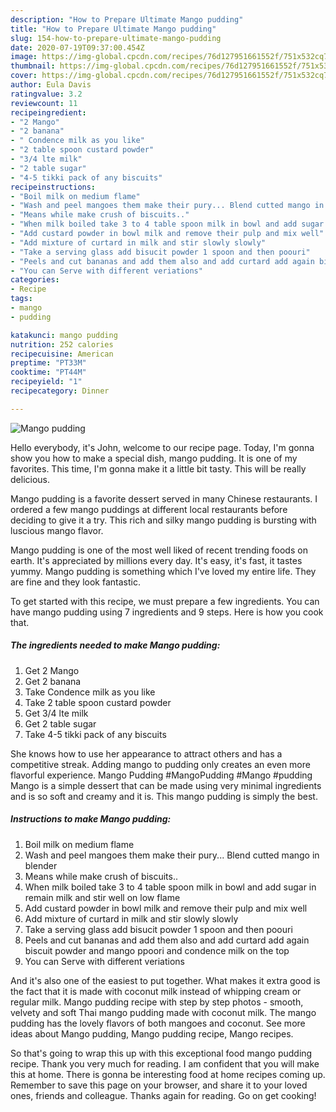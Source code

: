 ```yaml
---
description: "How to Prepare Ultimate Mango pudding"
title: "How to Prepare Ultimate Mango pudding"
slug: 154-how-to-prepare-ultimate-mango-pudding
date: 2020-07-19T09:37:00.454Z
image: https://img-global.cpcdn.com/recipes/76d127951661552f/751x532cq70/mango-pudding-recipe-main-photo.jpg
thumbnail: https://img-global.cpcdn.com/recipes/76d127951661552f/751x532cq70/mango-pudding-recipe-main-photo.jpg
cover: https://img-global.cpcdn.com/recipes/76d127951661552f/751x532cq70/mango-pudding-recipe-main-photo.jpg
author: Eula Davis
ratingvalue: 3.2
reviewcount: 11
recipeingredient:
- "2 Mango"
- "2 banana"
- " Condence milk as you like"
- "2 table spoon custard powder"
- "3/4 lte milk"
- "2 table sugar"
- "4-5 tikki pack of any biscuits"
recipeinstructions:
- "Boil milk on medium flame"
- "Wash and peel mangoes them make their pury... Blend cutted mango in blender"
- "Means while make crush of biscuits.."
- "When milk boiled take 3 to 4 table spoon milk in bowl and add sugar in remain milk and stir well on low flame"
- "Add custard powder in bowl milk and remove their pulp and mix well"
- "Add mixture of curtard in milk and stir slowly slowly"
- "Take a serving glass add bisucit powder 1 spoon and then poouri"
- "Peels and cut bananas and add them also and add curtard add again biscuit powder and mango ppoori and condence milk on the top"
- "You can Serve with different veriations"
categories:
- Recipe
tags:
- mango
- pudding

katakunci: mango pudding 
nutrition: 252 calories
recipecuisine: American
preptime: "PT33M"
cooktime: "PT44M"
recipeyield: "1"
recipecategory: Dinner

---
```



![Mango pudding](https://img-global.cpcdn.com/recipes/76d127951661552f/751x532cq70/mango-pudding-recipe-main-photo.jpg)

Hello everybody, it's John, welcome to our recipe page. Today, I'm gonna show you how to make a special dish, mango pudding. It is one of my favorites. This time, I'm gonna make it a little bit tasty. This will be really delicious.

Mango pudding is a favorite dessert served in many Chinese restaurants. I ordered a few mango puddings at different local restaurants before deciding to give it a try. This rich and silky mango pudding is bursting with luscious mango flavor.

Mango pudding is one of the most well liked of recent trending foods on earth. It's appreciated by millions every day. It's easy, it's fast, it tastes yummy. Mango pudding is something which I've loved my entire life. They are fine and they look fantastic.


To get started with this recipe, we must prepare a few ingredients. You can have mango pudding using 7 ingredients and 9 steps. Here is how you cook that.

<!--inarticleads1-->

##### The ingredients needed to make Mango pudding:

1. Get 2 Mango
1. Get 2 banana
1. Take  Condence milk as you like
1. Take 2 table spoon custard powder
1. Get 3/4 lte milk
1. Get 2 table sugar
1. Take 4-5 tikki pack of any biscuits


She knows how to use her appearance to attract others and has a competitive streak. Adding mango to pudding only creates an even more flavorful experience. Mango Pudding #MangoPudding #Mango #pudding Mango is a simple dessert that can be made using very minimal ingredients and is so soft and creamy and it is. This mango pudding is simply the best. 

<!--inarticleads2-->

##### Instructions to make Mango pudding:

1. Boil milk on medium flame
1. Wash and peel mangoes them make their pury... Blend cutted mango in blender
1. Means while make crush of biscuits..
1. When milk boiled take 3 to 4 table spoon milk in bowl and add sugar in remain milk and stir well on low flame
1. Add custard powder in bowl milk and remove their pulp and mix well
1. Add mixture of curtard in milk and stir slowly slowly
1. Take a serving glass add bisucit powder 1 spoon and then poouri
1. Peels and cut bananas and add them also and add curtard add again biscuit powder and mango ppoori and condence milk on the top
1. You can Serve with different veriations


And it&#39;s also one of the easiest to put together. What makes it extra good is the fact that it is made with coconut milk instead of whipping cream or regular milk. Mango pudding recipe with step by step photos - smooth, velvety and soft Thai mango pudding made with coconut milk. The mango pudding has the lovely flavors of both mangoes and coconut. See more ideas about Mango pudding, Mango pudding recipe, Mango recipes. 

So that's going to wrap this up with this exceptional food mango pudding recipe. Thank you very much for reading. I am confident that you will make this at home. There is gonna be interesting food at home recipes coming up. Remember to save this page on your browser, and share it to your loved ones, friends and colleague. Thanks again for reading. Go on get cooking!

